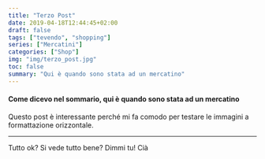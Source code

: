 ```yaml
---
title: "Terzo Post"
date: 2019-04-18T12:44:45+02:00
draft: false
tags: ["tevendo", "shopping"]
series: ["Mercatini"]
categories: ["Shop"]
img: "img/terzo_post.jpg"
toc: false
summary: "Qui è quando sono stata ad un mercatino"
---
```


<h4>Come dicevo nel sommario, qui è quando sono stata ad un mercatino</h4>

Questo post è interessante perché mi fa comodo per testare le immagini a formattazione orizzontale.

***

Tutto ok? Si vede tutto bene? Dimmi tu! Cià